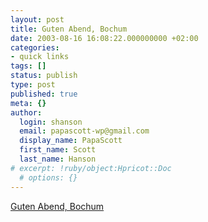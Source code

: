 ```yaml
---
layout: post
title: Guten Abend, Bochum
date: 2003-08-16 16:08:22.000000000 +02:00
categories:
- quick links
tags: []
status: publish
type: post
published: true
meta: {}
author:
  login: shanson
  email: papascott-wp@gmail.com
  display_name: PapaScott
  first_name: Scott
  last_name: Hanson
# excerpt: !ruby/object:Hpricot::Doc
  # options: {}
---
```

<p><a title="Campino of the Toten Hosen in the KölnArena. " href="http://www.industrial-technology-and-witchcraft.de/index.php?id=P3041">Guten Abend, Bochum</a></p>
